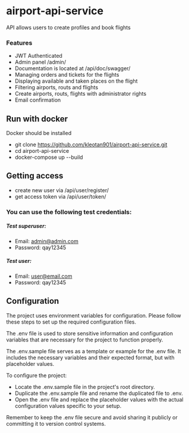 # airport-api-service
API allows users to create profiles and book flights
### Features

* JWT Authenticated
* Admin panel /admin/
* Documentation is located at /api/doc/swagger/
* Managing orders and tickets for the flights
* Displaying available and taken places on the flight
* Filtering airports, routs and flights
* Create airports, routs, flights with administrator rights
* Email confirmation

## Run with docker
Docker should be installed
+ git clone https://github.com/kleotan901/airport-api-service.git
+ cd airport-api-service
+ docker-compose up --build

## Getting access

+ create new user via /api/user/register/
+ get access token via /api/user/token/

### You can use the following test credentials:

##### Test superuser:
- Email: admin@admin.com
- Password: qay12345


##### Test user:
- Email: user@email.com
- Password: qay12345
## Configuration
The project uses environment variables for configuration. Please follow these steps to set up the required configuration files.

The .env file is used to store sensitive information and configuration variables that are necessary for the project to function properly.

The .env.sample file serves as a template or example for the .env file. It includes the necessary variables and their expected format, but with placeholder values.
 
 To configure the project:

- Locate the .env.sample file in the project's root directory.
- Duplicate the .env.sample file and rename the duplicated file to .env.
- Open the .env file and replace the placeholder values with the actual configuration values specific to your setup.

Remember to keep the .env file secure and avoid sharing it publicly or committing it to version control systems.
